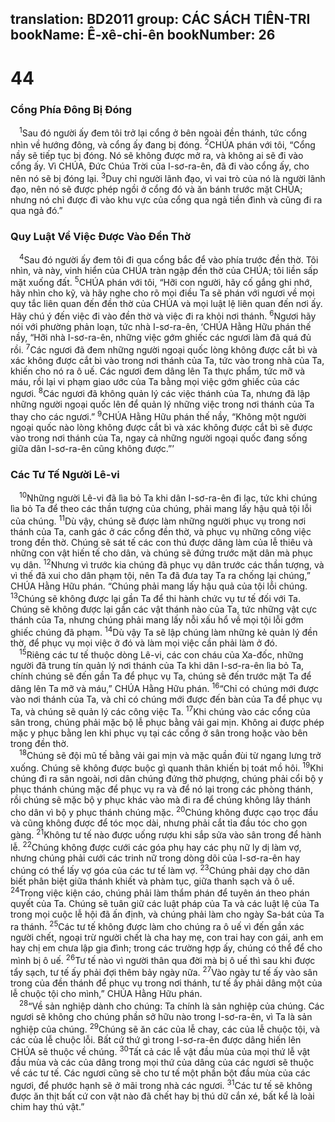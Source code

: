 translation: BD2011
group: CÁC SÁCH TIÊN-TRI
bookName: Ê-xê-chi-ên 
bookNumber: 26
-------

<div class="title"><h1>44</h1><h3>Cổng Phía Ðông Bị Ðóng</h3></div>
<span class="verse exe_44_1"> <sup>1</sup>Sau đó người ấy đem tôi trở lại cổng ở bên ngoài đền thánh, tức cổng nhìn về hướng đông, và cổng ấy đang bị đóng. </span>
<span class="verse exe_44_2"><sup>2</sup>CHÚA phán với tôi, “Cổng nầy sẽ tiếp tục bị đóng. Nó sẽ không được mở ra, và không ai sẽ đi vào cổng ấy. Vì CHÚA, Ðức Chúa Trời của I-sơ-ra-ên, đã đi vào cổng ấy, cho nên nó sẽ bị đóng lại. </span>
<span class="verse exe_44_3"><sup>3</sup>Duy chỉ người lãnh đạo, vì vai trò của nó là người lãnh đạo, nên nó sẽ được phép ngồi ở cổng đó và ăn bánh trước mặt CHÚA; nhưng nó chỉ được đi vào khu vực của cổng qua ngả tiền đình và cũng đi ra qua ngả đó.”<br/></span>
<div class="title"><h3>Quy Luật Về Việc Ðược Vào Ðền Thờ</h3></div>
<span class="verse exe_44_4"> <sup>4</sup>Sau đó người ấy đem tôi đi qua cổng bắc để vào phía trước đền thờ. Tôi nhìn, và này, vinh hiển của CHÚA tràn ngập đền thờ của CHÚA; tôi liền sấp mặt xuống đất. </span>
<span class="verse exe_44_5"><sup>5</sup>CHÚA phán với tôi, “Hỡi con người, hãy cố gắng ghi nhớ, hãy nhìn cho kỹ, và hãy nghe cho rõ mọi điều Ta sẽ phán với ngươi về mọi quy tắc liên quan đến đền thờ của CHÚA và mọi luật lệ liên quan đến nơi ấy. Hãy chú ý đến việc đi vào đền thờ và việc đi ra khỏi nơi thánh. </span>
<span class="verse exe_44_6"><sup>6</sup>Ngươi hãy nói với phường phản loạn, tức nhà I-sơ-ra-ên, ‘CHÚA Hằng Hữu phán thế nầy, “Hỡi nhà I-sơ-ra-ên, những việc gớm ghiếc các ngươi làm đã quá đủ rồi. </span>
<span class="verse exe_44_7"><sup>7</sup>Các ngươi đã đem những người ngoại quốc lòng không được cắt bì và xác không được cắt bì vào trong nơi thánh của Ta, tức vào trong nhà của Ta, khiến cho nó ra ô uế. Các ngươi đem dâng lên Ta thực phẩm, tức mỡ và máu, rồi lại vi phạm giao ước của Ta bằng mọi việc gớm ghiếc của các ngươi. </span>
<span class="verse exe_44_8"><sup>8</sup>Các ngươi đã không quản lý các việc thánh của Ta, nhưng đã lập những người ngoại quốc lên để quản lý những việc trong nơi thánh của Ta thay cho các ngươi.” </span>
<span class="verse exe_44_9"><sup>9</sup>CHÚA Hằng Hữu phán thế nầy, “Không một người ngoại quốc nào lòng không được cắt bì và xác không được cắt bì sẽ được vào trong nơi thánh của Ta, ngay cả những người ngoại quốc đang sống giữa dân I-sơ-ra-ên cũng không được.”’<br/></span>
<div class="title"><h3>Các Tư Tế Người Lê-vi</h3></div>
<span class="verse exe_44_10"> <sup>10</sup>Những người Lê-vi đã lìa bỏ Ta khi dân I-sơ-ra-ên đi lạc, tức khi chúng lìa bỏ Ta để theo các thần tượng của chúng, phải mang lấy hậu quả tội lỗi của chúng. </span>
<span class="verse exe_44_11"><sup>11</sup>Dù vậy, chúng sẽ được làm những người phục vụ trong nơi thánh của Ta, canh gác ở các cổng đền thờ, và phục vụ những công việc trong đền thờ. Chúng sẽ sát tế các con thú được dâng làm của lễ thiêu và những con vật hiến tế cho dân, và chúng sẽ đứng trước mặt dân mà phục vụ dân. </span>
<span class="verse exe_44_12"><sup>12</sup>Nhưng vì trước kia chúng đã phục vụ dân trước các thần tượng, và vì thế đã xui cho dân phạm tội, nên Ta đã đưa tay Ta ra chống lại chúng,” CHÚA Hằng Hữu phán. “Chúng phải mang lấy hậu quả của tội lỗi chúng. </span>
<span class="verse exe_44_13"><sup>13</sup>Chúng sẽ không được lại gần Ta để thi hành chức vụ tư tế đối với Ta. Chúng sẽ không được lại gần các vật thánh nào của Ta, tức những vật cực thánh của Ta, nhưng chúng phải mang lấy nỗi xấu hổ về mọi tội lỗi gớm ghiếc chúng đã phạm. </span>
<span class="verse exe_44_14"><sup>14</sup>Dù vậy Ta sẽ lập chúng làm những kẻ quản lý đền thờ, để phục vụ mọi việc ở đó và làm mọi việc cần phải làm ở đó.<br/></span>
<span class="verse exe_44_15"> <sup>15</sup>Riêng các tư tế thuộc dòng Lê-vi, các con cháu của Xa-đốc, những người đã trung tín quản lý nơi thánh của Ta khi dân I-sơ-ra-ên lìa bỏ Ta, chính chúng sẽ đến gần Ta để phục vụ Ta, chúng sẽ đến trước mặt Ta để dâng lên Ta mỡ và máu,” CHÚA Hằng Hữu phán. </span>
<span class="verse exe_44_16"><sup>16</sup>“Chỉ có chúng mới được vào nơi thánh của Ta, và chỉ có chúng mới được đến bàn của Ta để phục vụ Ta, và chúng sẽ quản lý các công việc Ta. </span>
<span class="verse exe_44_17"><sup>17</sup>Khi chúng vào các cổng của sân trong, chúng phải mặc bộ lễ phục bằng vải gai mịn. Không ai được phép mặc y phục bằng len khi phục vụ tại các cổng ở sân trong hoặc vào bên trong đền thờ.<br/></span>
<span class="verse exe_44_18"> <sup>18</sup>Chúng sẽ đội mũ tế bằng vải gai mịn và mặc quần đùi từ ngang lưng trở xuống. Chúng sẽ không được buộc gì quanh thân khiến bị toát mồ hôi. </span>
<span class="verse exe_44_19"><sup>19</sup>Khi chúng đi ra sân ngoài, nơi dân chúng đứng thờ phượng, chúng phải cổi bộ y phục thánh chúng mặc để phục vụ ra và để nó lại trong các phòng thánh, rồi chúng sẽ mặc bộ y phục khác vào mà đi ra để chúng không lây thánh cho dân vì bộ y phục thánh chúng mặc. </span>
<span class="verse exe_44_20"><sup>20</sup>Chúng không được cạo trọc đầu và cũng không được để tóc mọc dài, nhưng phải cắt tỉa đầu tóc cho gọn gàng. </span>
<span class="verse exe_44_21"><sup>21</sup>Không tư tế nào được uống rượu khi sắp sửa vào sân trong để hành lễ. </span>
<span class="verse exe_44_22"><sup>22</sup>Chúng không được cưới các góa phụ hay các phụ nữ ly dị làm vợ, nhưng chúng phải cưới các trinh nữ trong dòng dõi của I-sơ-ra-ên hay chúng có thể lấy vợ góa của các tư tế làm vợ. </span>
<span class="verse exe_44_23"><sup>23</sup>Chúng phải dạy cho dân biết phân biệt giữa thánh khiết và phàm tục, giữa thanh sạch và ô uế. </span>
<span class="verse exe_44_24"><sup>24</sup>Trong việc kiện cáo, chúng phải làm thẩm phán để tuyên án theo phán quyết của Ta. Chúng sẽ tuân giữ các luật pháp của Ta và các luật lệ của Ta trong mọi cuộc lễ hội đã ấn định, và chúng phải làm cho ngày Sa-bát của Ta ra thánh. </span>
<span class="verse exe_44_25"><sup>25</sup>Các tư tế không được làm cho chúng ra ô uế vì đến gần xác người chết, ngoại trừ người chết là cha hay mẹ, con trai hay con gái, anh em hay chị em chưa lập gia đình; trong các trường hợp ấy, chúng có thể để cho mình bị ô uế. </span>
<span class="verse exe_44_26"><sup>26</sup>Tư tế nào vì người thân qua đời mà bị ô uế thì sau khi được tẩy sạch, tư tế ấy phải đợi thêm bảy ngày nữa. </span>
<span class="verse exe_44_27"><sup>27</sup>Vào ngày tư tế ấy vào sân trong của đền thánh để phục vụ trong nơi thánh, tư tế ấy phải dâng một của lễ chuộc tội cho mình,” CHÚA Hằng Hữu phán.<br/></span>
<span class="verse exe_44_28"> <sup>28</sup>“Về sản nghiệp dành cho chúng: Ta chính là sản nghiệp của chúng. Các ngươi sẽ không cho chúng phần sở hữu nào trong I-sơ-ra-ên, vì Ta là sản nghiệp của chúng. </span>
<span class="verse exe_44_29"><sup>29</sup>Chúng sẽ ăn các của lễ chay, các của lễ chuộc tội, và các của lễ chuộc lỗi. Bất cứ thứ gì trong I-sơ-ra-ên được dâng hiến lên CHÚA sẽ thuộc về chúng. </span>
<span class="verse exe_44_30"><sup>30</sup>Tất cả các lễ vật đầu mùa của mọi thứ lễ vật đầu mùa và các của dâng trong mọi thứ của dâng của các ngươi sẽ thuộc về các tư tế. Các ngươi cũng sẽ cho tư tế một phần bột đầu mùa của các ngươi, để phước hạnh sẽ ở mãi trong nhà các ngươi. </span>
<span class="verse exe_44_31"><sup>31</sup>Các tư tế sẽ không được ăn thịt bất cứ con vật nào đã chết hay bị thú dữ cắn xé, bất kể là loài chim hay thú vật.”<br/></span>

